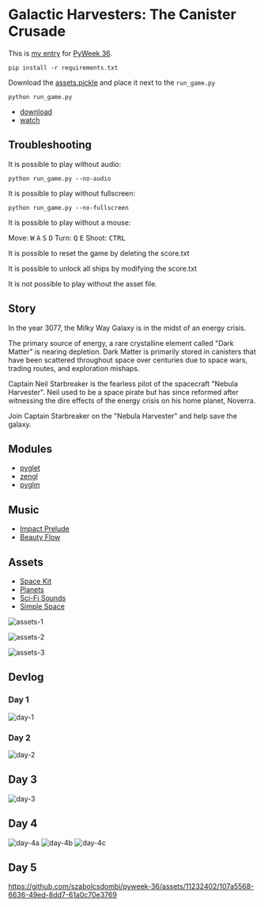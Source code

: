 # Galactic Harvesters: The Canister Crusade

This is [my entry](https://pyweek.org/e/szabolcsdombi) for [PyWeek 36](https://pyweek.org/36/).

```
pip install -r requirements.txt
```

Download the [assets.pickle](https://github.com/szabolcsdombi/pyweek-36/releases/download/2023-09-22/assets.pickle) and place it next to the `run_game.py`

```
python run_game.py
```

- [download](https://github.com/szabolcsdombi/pyweek-36/releases)
- [watch](https://youtu.be/04alBvihDqk)

## Troubleshooting

It is possible to play without audio:

```
python run_game.py --no-audio
```

It is possible to play without fullscreen:

```
python run_game.py --no-fullscreen
```

It is possible to play without a mouse:

Move: <kbd>W</kbd> <kbd>A</kbd> <kbd>S</kbd> <kbd>D</kbd>
Turn: <kbd>Q</kbd> <kbd>E</kbd>
Shoot: <kbd>CTRL</kbd>

It is possible to reset the game by deleting the score.txt

It is possible to unlock all ships by modifying the score.txt

It is not possible to play without the asset file.

## Story

In the year 3077,
the Milky Way Galaxy is in the midst of an energy crisis.

The primary source of energy, a rare crystalline element called "Dark Matter" is nearing depletion.
Dark Matter is primarily stored in canisters that have been scattered throughout space over centuries
due to space wars, trading routes, and exploration mishaps.

Captain Neil Starbreaker is the fearless pilot of the spacecraft "Nebula Harvester".
Neil used to be a space pirate but has since reformed after witnessing
the dire effects of the energy crisis on his home planet, Noverra.

Join Captain Starbreaker on the "Nebula Harvester" and help save the galaxy.

## Modules

- [pyglet](https://github.com/pyglet/pyglet)
- [zengl](https://github.com/szabolcsdombi/zengl)
- [pyglm](https://github.com/Zuzu-Typ/PyGLM)

## Music

- [Impact Prelude](https://filmmusic.io/song/7565-impact-prelude)
- [Beauty Flow](https://filmmusic.io/song/5025-beauty-flow)

## Assets

- [Space Kit](https://www.kenney.nl/assets/space-kit)
- [Planets](https://www.kenney.nl/assets/planets)
- [Sci-Fi Sounds](https://www.kenney.nl/assets/sci-fi-sounds)
- [Simple Space](https://www.kenney.nl/assets/simple-space)

![assets-1](https://github.com/szabolcsdombi/pyweek-36/assets/11232402/1e956c8a-1f73-40bf-b875-f62d0b4bfd62)

![assets-2](https://github.com/szabolcsdombi/pyweek-36/assets/11232402/5fbd3475-3609-443b-b970-af8a40ba7fac)

![assets-3](https://github.com/szabolcsdombi/pyweek-36/assets/11232402/9c44fc04-625b-4ead-b429-60eb699c868b)

## Devlog

### Day 1

![day-1](https://github.com/szabolcsdombi/pyweek-36/assets/11232402/cc73e02c-61a4-4b37-8894-9f576f6e66d7)

### Day 2

![day-2](https://github.com/szabolcsdombi/pyweek-36/assets/11232402/25510a89-b71f-418e-b8a2-e645a1b5fdbc)

## Day 3

![day-3](https://github.com/szabolcsdombi/pyweek-36/assets/11232402/2e12915d-b7ca-4d9f-a498-630e6db947d6)

## Day 4

![day-4a](https://github.com/szabolcsdombi/pyweek-36/assets/11232402/c349c921-2af6-4dbe-8d5e-2ce0744b90f5)
![day-4b](https://github.com/szabolcsdombi/pyweek-36/assets/11232402/38ae5db0-fc54-4d8a-876e-e080cf03e33f)
![day-4c](https://github.com/szabolcsdombi/pyweek-36/assets/11232402/55d675ac-be0e-4bc8-8149-31400771d6ae)

## Day 5

https://github.com/szabolcsdombi/pyweek-36/assets/11232402/107a5568-6636-49ed-8dd7-61a0c70e3769
